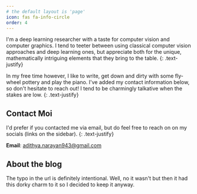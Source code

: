 ```yaml
---
# the default layout is 'page'
icon: fas fa-info-circle
order: 4
---
```


I'm a deep learning researcher with a taste for computer vision and computer graphics. I tend to teeter between using classical computer vision approaches and deep learning ones, but appreciate both for the unique, mathematically intriguing elements that they bring to the table.
{: .text-justify}

In my free time however, I like to write, get down and dirty with some fly-wheel pottery and play the piano. I've added my contact information below, so don't hesitate to reach out! I tend to be charmingly talkative when the stakes are low.
{: .text-justify}

## Contact Moi
I'd prefer if you contacted me via email, but do feel free to reach on on my socials (links on the sidebar).
{: .text-justify}

**Email**: adithya.narayan943@gmail.com 

## About the blog
The typo in the url is definitely intentional. Well, no it wasn't but then it had this dorky charm to it so I decided to keep it anyway.